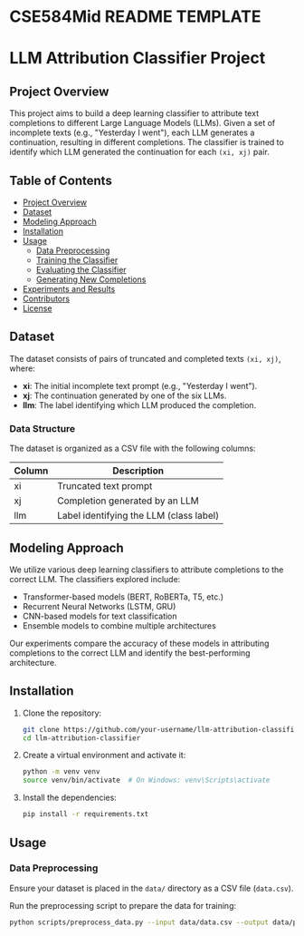 # CSE584Mid README TEMPLATE

# LLM Attribution Classifier Project

## Project Overview

This project aims to build a deep learning classifier to attribute text completions to different Large Language Models (LLMs). Given a set of incomplete texts (e.g., "Yesterday I went"), each LLM generates a continuation, resulting in different completions. The classifier is trained to identify which LLM generated the continuation for each `(xi, xj)` pair.

## Table of Contents

- [Project Overview](#project-overview)
- [Dataset](#dataset)
- [Modeling Approach](#modeling-approach)
- [Installation](#installation)
- [Usage](#usage)
  - [Data Preprocessing](#data-preprocessing)
  - [Training the Classifier](#training-the-classifier)
  - [Evaluating the Classifier](#evaluating-the-classifier)
  - [Generating New Completions](#generating-new-completions)
- [Experiments and Results](#experiments-and-results)
- [Contributors](#contributors)
- [License](#license)

## Dataset

The dataset consists of pairs of truncated and completed texts `(xi, xj)`, where:
- **xi**: The initial incomplete text prompt (e.g., "Yesterday I went").
- **xj**: The continuation generated by one of the six LLMs.
- **llm**: The label identifying which LLM produced the completion.

### Data Structure
The dataset is organized as a CSV file with the following columns:

| Column | Description                                   |
|--------|-----------------------------------------------|
| xi     | Truncated text prompt                         |
| xj     | Completion generated by an LLM                |
| llm    | Label identifying the LLM (class label)       |

## Modeling Approach

We utilize various deep learning classifiers to attribute completions to the correct LLM. The classifiers explored include:
- Transformer-based models (BERT, RoBERTa, T5, etc.)
- Recurrent Neural Networks (LSTM, GRU)
- CNN-based models for text classification
- Ensemble models to combine multiple architectures

Our experiments compare the accuracy of these models in attributing completions to the correct LLM and identify the best-performing architecture.

## Installation

1. Clone the repository:
    ```bash
    git clone https://github.com/your-username/llm-attribution-classifier.git
    cd llm-attribution-classifier
    ```

2. Create a virtual environment and activate it:
    ```bash
    python -m venv venv
    source venv/bin/activate  # On Windows: venv\Scripts\activate
    ```

3. Install the dependencies:
    ```bash
    pip install -r requirements.txt
    ```

## Usage

### Data Preprocessing
Ensure your dataset is placed in the `data/` directory as a CSV file (`data.csv`).

Run the preprocessing script to prepare the data for training:
```bash
python scripts/preprocess_data.py --input data/data.csv --output data/preprocessed_data.pkl
